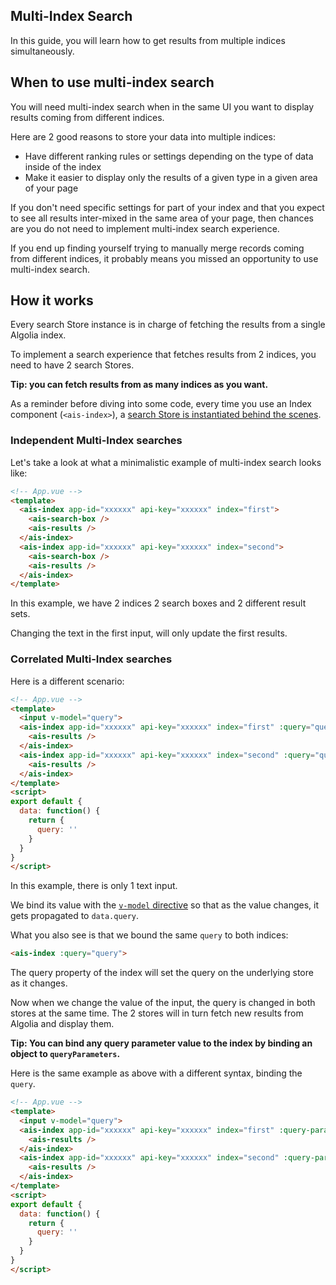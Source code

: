 Multi-Index Search
---------

In this guide, you will learn how to get results from multiple indices simultaneously.

## When to use multi-index search

You will need multi-index search when in the same UI you want to display results
coming from different indices.

Here are 2 good reasons to store your data into multiple indices:

- Have different ranking rules or settings depending on the type of data inside of the index
- Make it easier to display only the results of a given type in a given area of your page

If you don't need specific settings for part of your index and that you expect
to see all results inter-mixed in the same area of your page, then chances are
you do not need to implement multi-index search experience.

If you end up finding yourself trying to manually merge records coming
from different indices, it probably means you missed an opportunity to use
multi-index search.

## How it works

Every search Store instance is in charge of fetching the results from a single
Algolia index.

To implement a search experience that fetches results from 2 indices,
you need to have 2 search Stores.

**Tip: you can fetch results from as many indices as you want.**

As a reminder before diving into some code, every time you use an Index
component (`<ais-index>`), a [search Store is instantiated behind the scenes](search-store-instance.md).


### Independent Multi-Index searches

Let's take a look at what a minimalistic example of multi-index search looks like:

```html
<!-- App.vue -->
<template>
  <ais-index app-id="xxxxxx" api-key="xxxxxx" index="first">
    <ais-search-box />
    <ais-results />
  </ais-index>
  <ais-index app-id="xxxxxx" api-key="xxxxxx" index="second">
    <ais-search-box />
    <ais-results />
  </ais-index>
</template>
```

In this example, we have 2 indices 2 search boxes and 2 different result sets.

Changing the text in the first input, will only update the first results.

### Correlated Multi-Index searches

Here is a different scenario:

```html
<!-- App.vue -->
<template>
  <input v-model="query">
  <ais-index app-id="xxxxxx" api-key="xxxxxx" index="first" :query="query">
    <ais-results />
  </ais-index>
  <ais-index app-id="xxxxxx" api-key="xxxxxx" index="second" :query="query">
    <ais-results />
  </ais-index>
</template>
<script>
export default {
  data: function() {
    return {
      query: ''
    }
  }
}
</script>
```

In this example, there is only 1 text input.

We bind its value with the [`v-model` directive](https://vuejs.org/v2/guide/forms.html#v-model-with-Components) so that as the value changes, it gets propagated to `data.query`.

What you also see is that we bound the same `query` to both indices:

```html
<ais-index :query="query">
```

The query property of the index will set the query on the underlying store as it changes.

Now when we change the value of the input, the query is changed in both stores at the same time.
The 2 stores will in turn fetch new results from Algolia and display them.

**Tip: You can bind any query parameter value to the index by binding an object to `queryParameters`.**

Here is the same example as above with a different syntax, binding the `query`.

```html
<!-- App.vue -->
<template>
  <input v-model="query">
  <ais-index app-id="xxxxxx" api-key="xxxxxx" index="first" :query-parameters="{query: query}">
    <ais-results />
  </ais-index>
  <ais-index app-id="xxxxxx" api-key="xxxxxx" index="second" :query-parameters="{query: query}">
    <ais-results />
  </ais-index>
</template>
<script>
export default {
  data: function() {
    return {
      query: ''
    }
  }
}
</script>
```
